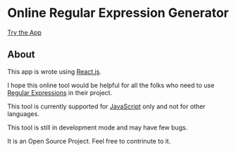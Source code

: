 # Online Regular Expression Generator


[Try the App](https://v8187.github.io/regex-generator)

## About

This app is wrote using [React.js](https://reactjs.org/).

I hope this online tool would be helpful for all the folks who need to use [Regular Expressions](https://developer.mozilla.org/en/docs/Web/JavaScript/Guide/Regular_Expressions) in their project.

This tool is currently supported for [JavaScript](https://developer.mozilla.org/en-US/docs/Learn/Getting_started_with_the_web/JavaScript_basics) only and not  for other languages.

This tool is still in development mode and may have few bugs.

It is an Open Source Project. Feel free to contrinute to it.
